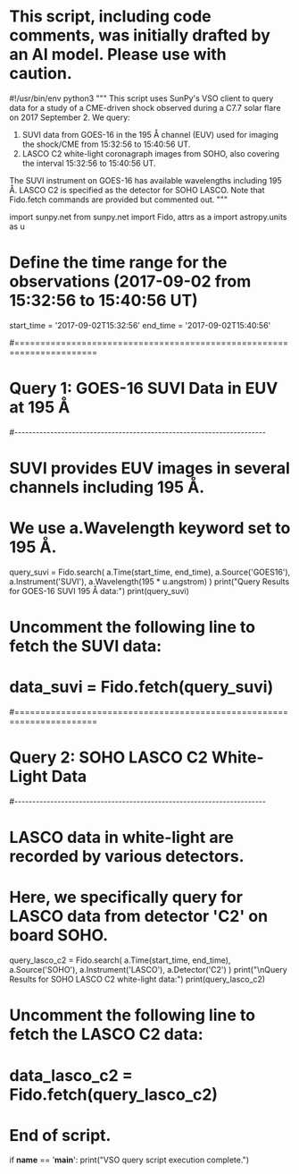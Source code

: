 # This script, including code comments, was initially drafted by an AI model. Please use with caution.

#!/usr/bin/env python3
"""
This script uses SunPy's VSO client to query data for a study of a CME-driven shock observed during a C7.7 solar flare on 2017 September 2.
We query:
  1. SUVI data from GOES-16 in the 195 Å channel (EUV) used for imaging the shock/CME from 15:32:56 to 15:40:56 UT.
  2. LASCO C2 white-light coronagraph images from SOHO, also covering the interval 15:32:56 to 15:40:56 UT.
  
The SUVI instrument on GOES-16 has available wavelengths including 195 Å.
LASCO C2 is specified as the detector for SOHO LASCO.
Note that Fido.fetch commands are provided but commented out.
"""

import sunpy.net
from sunpy.net import Fido, attrs as a
import astropy.units as u

# Define the time range for the observations (2017-09-02 from 15:32:56 to 15:40:56 UT)
start_time = '2017-09-02T15:32:56'
end_time = '2017-09-02T15:40:56'

#======================================================================
# Query 1: GOES-16 SUVI Data in EUV at 195 Å
#----------------------------------------------------------------------
# SUVI provides EUV images in several channels including 195 Å.
# We use a.Wavelength keyword set to 195 Å.
query_suvi = Fido.search(
    a.Time(start_time, end_time),
    a.Source('GOES16'),
    a.Instrument('SUVI'),
    a.Wavelength(195 * u.angstrom)
)
print("Query Results for GOES-16 SUVI 195 Å data:")
print(query_suvi)

# Uncomment the following line to fetch the SUVI data:
# data_suvi = Fido.fetch(query_suvi)

#======================================================================
# Query 2: SOHO LASCO C2 White-Light Data
#----------------------------------------------------------------------
# LASCO data in white-light are recorded by various detectors.
# Here, we specifically query for LASCO data from detector 'C2' on board SOHO.
query_lasco_c2 = Fido.search(
    a.Time(start_time, end_time),
    a.Source('SOHO'),
    a.Instrument('LASCO'),
    a.Detector('C2')
)
print("\nQuery Results for SOHO LASCO C2 white-light data:")
print(query_lasco_c2)

# Uncomment the following line to fetch the LASCO C2 data:
# data_lasco_c2 = Fido.fetch(query_lasco_c2)

# End of script.
    
if __name__ == '__main__':
    print("VSO query script execution complete.")
